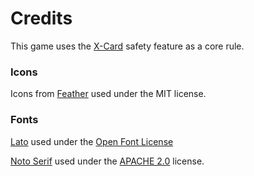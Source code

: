 # Credits

This game uses the [X-Card](http://tinyurl.com/x-card-rpg) safety feature as a core rule.

### Icons

Icons from [Feather](https://feathericons.com/) used under the MIT license.

### Fonts

[Lato](https://fonts.google.com/specimen/Lato) used under the [Open Font License](http://scripts.sil.org/cms/scripts/page.php?site_id=nrsi&id=OFL_web)

[Noto Serif](https://fonts.google.com/specimen/Noto+Serif) used under the [APACHE 2.0](https://www.apache.org/licenses/LICENSE-2.0) license.
